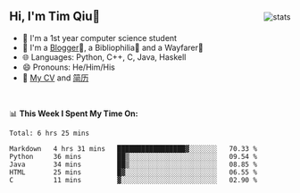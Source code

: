 <p>
<img src="https://github-readme-stats.vercel.app/api?username=qyxtim&show_icons=true" alt="stats" align="right" style="padding-top:20px"/>
</p>

## Hi, I'm Tim Qiu👋

- 🔭 I'm a 1st year computer science student
- 🌱 I'm a [Blogger](https://blog.blinkstar.cn)📝, a Bibliophilia📕 and a Wayfarer🚶
- 🌐 Languages: Python, C++, C, Java, Haskell
- 😄 Pronouns: He/Him/His
- 📄 [My CV](./cv.pdf) and [简历](./cv-ch.pdf)

<br>

📊 **This Week I Spent My Time On:**
<!--START_SECTION:waka-->
```text
Total: 6 hrs 25 mins

Markdown   4 hrs 31 mins   █████████████████▓░░░░░░░   70.33 % 
Python     36 mins         ██▒░░░░░░░░░░░░░░░░░░░░░░   09.54 % 
Java       34 mins         ██▒░░░░░░░░░░░░░░░░░░░░░░   08.85 % 
HTML       25 mins         █▓░░░░░░░░░░░░░░░░░░░░░░░   06.55 % 
C          11 mins         ▓░░░░░░░░░░░░░░░░░░░░░░░░   02.90 % 
```
<!--END_SECTION:waka-->
